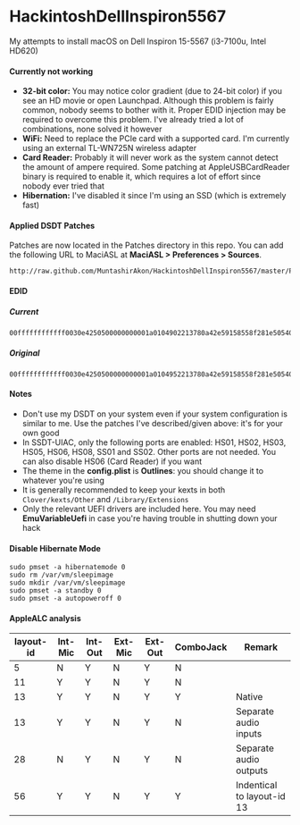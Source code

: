 # HackintoshDellInspiron5567
My attempts to install macOS on Dell Inspiron 15-5567 (i3-7100u, Intel HD620)

#### Currently not working
- **32-bit color:** You may notice color gradient (due to 24-bit color) if you see an HD movie or
  open Launchpad. Although this problem is fairly common, nobody seems to bother with it.
  Proper EDID injection may be required to overcome this problem. I've already tried a lot of
  combinations, none solved it however
- **WiFi:** Need to replace the PCIe card with a supported card. I'm currently using an external
  TL-WN725N wireless adapter
- **Card Reader:** Probably it will never work as the system cannot detect the amount of ampere
  required. Some patching at AppleUSBCardReader binary is required to enable it, which requires
  a lot of effort since nobody ever tried that
- **Hibernation:** I've disabled it since I'm using an SSD (which is extremely fast)

#### Applied DSDT Patches
Patches are now located in the Patches directory in this repo. You can add the following URL to MaciASL at **MaciASL > Preferences > Sources**.
```
http://raw.github.com/MuntashirAkon/HackintoshDellInspiron5567/master/Patches
```

#### EDID
##### Current
```
00ffffffffffff0030e4250500000000001a0104902213780a42e59158558f281e505400000001010101010101010101010101010101d01d56f4500016303020350058c21000001ad91756f4500016303020350058c21000001a000000fe004839374831803135365748550a0000000000004131940010000009010a20200092
```
##### Original
```
00ffffffffffff0030e4250500000000001a0104952213780a42e59158558f281e505400000001010101010101010101010101010101d01d56f4500016303020350058c21000001ad91756f4500016303020350058c21000001a000000fe004839374831803135365748550a0000000000004131940010000009010a2020008d
```

#### Notes
- Don't use my DSDT on your system even if your system configuration is similar to me. Use the patches I've described/given above: it's for your own good
- In SSDT-UIAC, only the following ports are enabled: HS01, HS02, HS03, HS05, HS06, HS08, SS01 and SS02. Other ports are not needed. You can also disable HS06 (Card Reader) if you want
- The theme in the **config.plist** is **Outlines**: you should change it to whatever you're using
- It is generally recommended to keep your kexts in both `Clover/kexts/Other` and `/Library/Extensions`
- Only the relevant UEFI drivers are included here. You may need **EmuVariableUefi** in case you're having trouble in shutting down your hack

#### Disable Hibernate Mode
```
sudo pmset -a hibernatemode 0
sudo rm /var/vm/sleepimage
sudo mkdir /var/vm/sleepimage
sudo pmset -a standby 0
sudo pmset -a autopoweroff 0
```

#### AppleALC analysis

| layout-id | Int-Mic | Int-Out | Ext-Mic | Ext-Out | ComboJack | Remark
| --- | --- | --- | --- | --- | --- | ---
| 5 | N | Y | N | Y | N |
| 11 | Y | Y | N | Y | N |
| 13 | Y | Y | N | Y | Y | Native
| 13 | Y | Y | N | Y | N | Separate audio inputs
| 28 | N | Y | N | Y | N | Separate audio outputs 
| 56 | Y | Y | N | Y | Y | Indentical to layout-id 13
